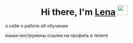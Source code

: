 <h1 align="center">Hi there, I'm <a href="https://daniilshat.ru/" target="_blank">Lena</a> 
<img src="https://github.com/blackcater/blackcater/raw/main/images/Hi.gif" height="32"/></h1>


о себе 
о работе
об обучении 

языки инструмены
ссылки на профиль в телеге
